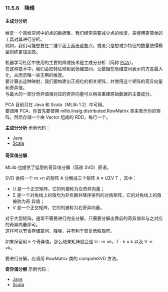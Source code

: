 ### 11.5.6　降维 ###
#### 主成分分析 ####
给定一个高维空间中的点的数据集，我们经常需要减少点的维度，来使用更简单的工具对其进行分析。  
例如，我们可能想要在二维平面上画出这些点，或者只是想减少特征的数量使得模型训练更加高效。  

机器学习社区中使用的主要的降维技术是主成分分析（简称 [PCA](https://en.wikipedia.org/wiki/Principal_component_analysis)）。  
在这种技术中，我们会把特征映射到低维空间，让数据在低维空间表示的方差最大化，从而忽略一些无用的维度。  
要计算出这种映射，我们要构建出正规化的相关矩阵，并使用这个矩阵的奇异向量和奇异值。  
与最大的一部分奇异值相对应的奇异向量可以用来重建原始数据的主要成分。

PCA 目前只在 Java 和 Scala（MLlib 1.2）中可用。  
要调用 PCA，你首先要使用 mllib.linalg.distributed.RowMatrix 类来表示你的矩阵，然后存储一个由 Vector 组成的 RDD，每行一个。  

**主成分分析** 示例代码：
-   [Java](J56PrincipalComponentAnalysis.java)  
-   [Scala](S56PrincipalComponentAnalysis.scala)

#### 奇异值分解 ####
MLlib 也提供了低层的奇异值分解（简称 SVD）原语。  

SVD 会把一个 m ×n 的矩阵 A 分解成三个矩阵 A ≈ UΣV T ，其中：
-   U 是一个正交矩阵，它的列被称为左奇异向量；
-   Σ 是一个对角线上的值均为非负数并降序排列的对角矩阵，它的对角线上的值被称为奇
异值；
-   V 是一个正交矩阵，它的列被称为右奇异向量。

对于大型矩阵，通常不需要进行完全分解，只需要分解出靠前的奇异值和与之对应的奇异向量即可。  
这样可以节省存储空间、降噪，并有利于恢复低秩矩阵。  

如果保留前 k 个奇异值，那么结果矩阵就会是 U : m ×k，Σ : k × k 以及 V :n ×k。  

要进行分解，应调用 RowMatrix 类的 computeSVD 方法。  

**奇异值分解** 示例代码：
-   [Java](J56SingularValueDecomposition.java)  
-   [Scala](S56SingularValueDecomposition.scala)